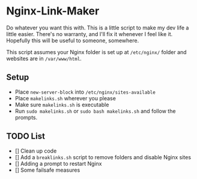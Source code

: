 # Nginx-Link-Maker

Do whatever you want this with. This is a little script to make my dev life a little easier. There's no warranty, and I'll fix it whenever I feel like it. Hopefully this will be useful to someone, somewhere. 

This script assumes your Nginx folder is set up at `/etc/nginx/` folder and websites are in `/var/www/html`.

## Setup

- Place `new-server-block` into `/etc/nginx/sites-available`
- Place `makelinks.sh` wherever you please
- Make sure `makelinks.sh` is executable
- Run `sudo makelinks.sh` or `sudo bash makelinks.sh` and follow the prompts.

## TODO List

  - [] Clean up code
  - [] Add a `breaklinks.sh` script to remove folders and disable Nginx sites
  - [] Adding a prompt to restart Nginx
  - [] Some failsafe measures
